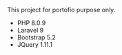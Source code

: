 This project for portofio purpose only.

<ul>
<li>PHP 8.0.9</li>
<li>Laravel 9</li>
<li>Bootstrap 5.2</li>
<li>JQuery 1.11.1</li>
</ul>

